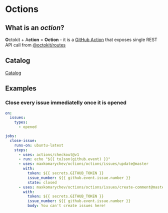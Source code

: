 # Octions

## What is an _oction_?

**O**ctokit + A**ction** = **Oction** - it is a [GitHub Action](https://github.com/features/actions) that exposes single REST API call from [@octokit/routes](https://github.com/octokit/routes)

## Catalog

[Catalog](CATALOG.md)

## Examples

### Close every issue immediatelly once it is opened

```yaml
on:
  issues:
    types:
      - opened

jobs:
  close-issue:
    runs-on: ubuntu-latest
    steps:
      - uses: actions/checkout@v1
      - run: echo "${{ toJson(github.event) }}"
      - uses: maxkomarychev/octions/octions/issues/update@master
        with:
          token: ${{ secrets.GITHUB_TOKEN }}
          issue_number: ${{ github.event.issue.number }}
          state: closed
      - uses: maxkomarychev/octions/octions/issues/create-comment@master
        with:
          token: ${{ secrets.GITHUB_TOKEN }}
          issue_number: ${{ github.event.issue.number }}
          body: You can't create issues here!
```
